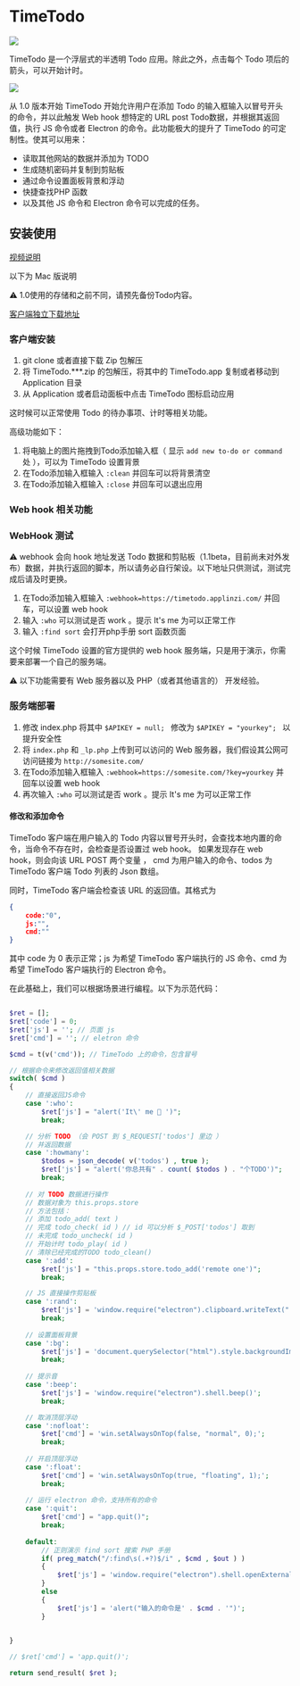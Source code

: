 # TimeTodo 

![](./image/timetodo.001.jpeg)

TimeTodo 是一个浮层式的半透明 Todo 应用。除此之外，点击每个 Todo 项后的箭头，可以开始计时。

![](./image/timetodo.002.jpeg)

从 1.0 版本开始 TimeTodo 开始允许用户在添加 Todo 的输入框输入以冒号开头的命令，并以此触发 Web hook 想特定的 URL post Todo数据，并根据其返回值，执行 JS 命令或者 Electron 的命令。此功能极大的提升了 TimeTodo 的可定制性。使其可以用来：

- 读取其他网站的数据并添加为 TODO
- 生成随机密码并复制到剪贴板
- 通过命令设置面板背景和浮动
- 快捷查找PHP 函数
- 以及其他 JS 命令和 Electron 命令可以完成的任务。

## 安装使用

[视频说明](https://www.bilibili.com/video/av37635866/)

以下为 Mac 版说明

⚠️ 1.0使用的存储和之前不同，请预先备份Todo内容。

[客户端独立下载地址](https://github.com/easychen/timetodo-server/raw/master/TimeTodo.v1.0.Mac.zip)

### 客户端安装

1. git clone 或者直接下载 Zip 包解压
2. 将 TimeTodo.***.zip 的包解压，将其中的 TimeTodo.app 复制或者移动到 Application 目录
3. 从 Application 或者启动面板中点击 TimeTodo 图标启动应用

这时候可以正常使用 Todo 的待办事项、计时等相关功能。

高级功能如下：

1. 将电脑上的图片拖拽到Todo添加输入框（ 显示 `add new to-do or command` 处 ），可以为 TimeTodo 设置背景
2. 在Todo添加输入框输入 `:clean` 并回车可以将背景清空
3. 在Todo添加输入框输入 `:close` 并回车可以退出应用

### Web hook 相关功能

### WebHook 测试

⚠️ webhook 会向 hook 地址发送 Todo 数据和剪贴板（1.1beta，目前尚未对外发布）数据，并执行返回的脚本，所以请务必自行架设。以下地址只供测试，测试完成后请及时更换。

1. 在Todo添加输入框输入 `:webhook=https://timetodo.applinzi.com/` 并回车，可以设置 web hook
2. 输入 `:who` 可以测试是否 work 。提示 It's me 为可以正常工作
3. 输入 `:find sort` 会打开php手册 sort 函数页面

这个时候 TimeTodo 设置的官方提供的 web hook 服务端，只是用于演示，你需要来部署一个自己的服务端。

⚠️ 以下功能需要有 Web 服务器以及 PHP（或者其他语言的） 开发经验。


### 服务端部署


1. 修改 index.php 将其中 `$APIKEY = null; ` 修改为 `$APIKEY = "yourkey"; ` 以提升安全性
2. 将 `index.php` 和 `_lp.php` 上传到可以访问的 Web 服务器，我们假设其公网可访问链接为 `http://somesite.com/`
3. 在Todo添加输入框输入 `:webhook=https://somesite.com/?key=yourkey` 并回车以设置 web hook
4. 再次输入 `:who` 可以测试是否 work 。提示 It's me 为可以正常工作

#### 修改和添加命令

TimeTodo 客户端在用户输入的 Todo 内容以冒号开头时，会查找本地内置的命令，当命令不存在时，会检查是否设置过 web hook。
如果发现存在 web hook，则会向该 URL POST 两个变量 ， cmd 为用户输入的命令、todos 为 TimeTodo 客户端 Todo 列表的 Json 数组。

同时，TimeTodo 客户端会检查该 URL 的返回值。其格式为

```json
{
    code:"0",
    js:"",
    cmd:""
}
```
其中 code 为 0 表示正常；js 为希望 TimeTodo 客户端执行的 JS 命令、cmd 为希望 TimeTodo 客户端执行的 Electron 命令。

在此基础上，我们可以根据场景进行编程。以下为示范代码：

```php

$ret = [];
$ret['code'] = 0;
$ret['js'] = ''; // 页面 js
$ret['cmd'] = ''; // eletron 命令

$cmd = t(v('cmd')); // TimeTodo 上的命令，包含冒号

// 根据命令来修改返回值相关数据
switch( $cmd )
{
    // 直接返回JS命令
    case ':who':
        $ret['js'] = "alert('It\' me 🤠 ')";
        break;

    // 分析 TODO （会 POST 到 $_REQUEST['todos'] 里边 ）
    // 并返回数据
    case ':howmany':
        $todos = json_decode( v('todos') , true );
        $ret['js'] = "alert('你总共有" . count( $todos ) . "个TODO')"; 
        break; 
    
    // 对 TODO 数据进行操作
    // 数据对象为 this.props.store
    // 方法包括：
    // 添加 todo_add( text )
    // 完成 todo_check( id ) // id 可以分析 $_POST['todos'] 取到
    // 未完成 todo_uncheck( id ) 
    // 开始计时 todo_play( id ) 
    // 清除已经完成的TODO todo_clean()
    case ':add':
        $ret['js'] = "this.props.store.todo_add('remote one')"; 
        break;

    // JS 直接操作剪贴板
    case ':rand':
        $ret['js'] = 'window.require("electron").clipboard.writeText("'.uniqid().'");alert("随机密码已复制到剪贴板")';  
        break; 
    
    // 设置面板背景    
    case ':bg':
        $ret['js'] = 'document.querySelector("html").style.backgroundImage = "url(\'https://ws1.sinaimg.cn/large/40dfde6fly1fxy3his1hsj20jq0rsk0q.jpg\')";';  
        break;
    
    // 提示音
    case ':beep':
        $ret['js'] = 'window.require("electron").shell.beep()'; 
        break;

    // 取消顶层浮动
    case ':nofloat':
        $ret['cmd'] = 'win.setAlwaysOnTop(false, "normal", 0);'; 
        break; 
    
    // 开启顶层浮动
    case ':float':
        $ret['cmd'] = 'win.setAlwaysOnTop(true, "floating", 1);'; 
        break;     
    
    // 运行 electron 命令，支持所有的命令
    case ':quit':
        $ret['cmd'] = "app.quit()"; 
        break; 
    
    default:
        // 正则演示 find sort 搜索 PHP 手册
        if( preg_match("/:find\s(.+?)$/i" , $cmd , $out ) )
        {
            $ret['js'] = 'window.require("electron").shell.openExternal("http://www.php.net/manual-lookup.php?pattern=' . $out[1] . '");';
        }
        else
        {
            $ret['js'] = 'alert("输入的命令是' . $cmd . '")';
        }
        

}

// $ret['cmd'] = 'app.quit()';

return send_result( $ret );
```
